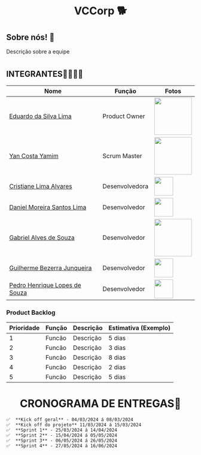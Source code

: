 # <h1 align="center"> VCCorp 🐕​ </h1>
<h2>Sobre nós! 🐶​ </h2>
<p>Descrição sobre a equipe</p>

# <h2>INTEGRANTES👨‍💻👩‍💻</h2>
| Nome                              | Função          | Fotos
|-----------------------------------|--------------------|--------------------|
| [Eduardo da Silva Lima](https://github.com/PortifoliodoEdu)       | Product Owner | <img src = "https://github.com/YanYamim/VCCorp/assets/119015786/24de5e7d-c40f-4d88-a9b6-48ee56f76ec8" width="100px"/>|
| [Yan Costa Yamim](https://github.com/yancostayamim)                   | Scrum Master | <img src = "https://github.com/YanYamim/VCCorp/assets/119015786/f3a0006b-3a5b-45ef-9108-aaf8c2634d98" width="100px"/>|
| [Cristiane Lima Alvares](https://github.com/hstcris)             | Desenvolvedora  | <img src = "https://github.com/YanYamim/VCCorp/assets/119015786/c2d64b75-d1f6-4abf-bdfc-ec996563ba5f" width="50px"/>|
| [Daniel Moreira Santos Lima](https://github.com/DanielLimaCpy)       | Desenvolvedor | <img src = "" width="50px"/>|
| [Gabriel Alves de Souza](https://github.com/gabriel15asouza)       | Desenvolvedor | <img src = "https://github.com/YanYamim/VCCorp/assets/119015786/e5cc312c-c170-4d27-906d-d49e4b985e6d)" width="100px"/>|
| [Guilherme Bezerra Junqueira](https://github.com/GuilhermebJunqueira)      | Desenvolvedor | <img src = "" width="50px"/>|
| [Pedro Henrique Lopes de Souza](https://github.com/pelopinho)           | Desenvolvedor | <img src = "" width="50px"/>|

<h3>Product Backlog</h3>

| Prioridade  | Função               | Descrição                                              | Estimativa (Exemplo) |
|-----|-----------------------------|--------------------------------------------------------|------------|
| 1  | Funcão         | Descrição               | 5 dias   |
| 2  | Funcão               | Descrição                              | 3 dias   |
| 3  | Funcão  | Descrição                    | 8 dias   |
| 4  | Funcão          | Descrição           | 2 dias   |
| 5  | Funcão        | Descrição                    | 5 dias   |


# <h1 align="center">CRONOGRAMA DE ENTREGAS📆</h1>
    ✅  **Kick off geral** - 04/03/2024 á 08/03/2024
    ✅  **Kick off do projeto** 11/03/2024 á 15/03/2024
    ✅  **Sprint 1** - 25/03/2024 á 14/04/2024
    ✅  **Sprint 2** - 15/04/2024 á 05/05/2024
    ✅  **Sprint 3** - 06/05/2024 á 26/05/2024
    ✅  **Sprint 4** - 27/05/2024 á 16/06/2024
